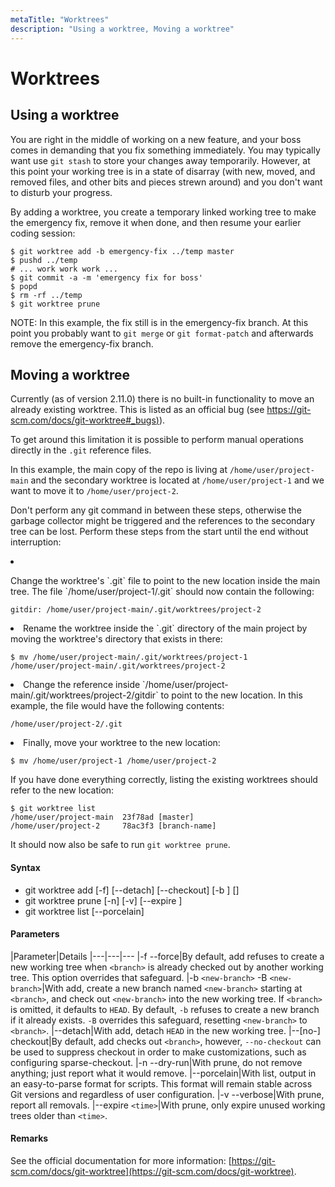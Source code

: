```yaml
---
metaTitle: "Worktrees"
description: "Using a worktree, Moving a worktree"
---
```


# Worktrees



## Using a worktree


You are right in the middle of working on a new feature, and your boss comes in demanding that you fix something immediately. You may typically want use `git stash` to store your changes away temporarily. However, at this point your working tree is in a state of disarray (with new, moved, and removed files, and other bits and pieces strewn around) and you don't want to disturb your progress.

By adding a worktree, you create a temporary linked working tree to make the emergency fix, remove it when done, and then resume your earlier coding session:

```git
$ git worktree add -b emergency-fix ../temp master
$ pushd ../temp
# ... work work work ...
$ git commit -a -m 'emergency fix for boss'
$ popd
$ rm -rf ../temp
$ git worktree prune

```

NOTE: In this example, the fix still is in the emergency-fix branch. At this point you probably want to `git merge` or `git format-patch` and afterwards remove the emergency-fix branch.



## Moving a worktree


Currently (as of version 2.11.0) there is no built-in functionality to move an already existing worktree. This is listed as an official bug (see [https://git-scm.com/docs/git-worktree#_bugs)](https://git-scm.com/docs/git-worktree#_bugs)).

To get around this limitation it is possible to perform manual operations directly in the `.git` reference files.

In this example, the main copy of the repo is living at `/home/user/project-main` and the secondary worktree is located at `/home/user/project-1` and we want to move it to `/home/user/project-2`.

Don't perform any git command in between these steps, otherwise the garbage collector might be triggered and the references to the secondary tree can be lost. Perform these steps from the start until the end without interruption:

<li>
<p>Change the worktree's `.git` file to point to the new location inside the main
tree. The file `/home/user/project-1/.git` should now contain the following:</p>

```git
gitdir: /home/user/project-main/.git/worktrees/project-2

```


</li>
<li>
Rename the worktree inside the `.git` directory of the main project by moving the worktree's directory that exists in there:

```git
$ mv /home/user/project-main/.git/worktrees/project-1 /home/user/project-main/.git/worktrees/project-2

```


</li>
<li>
Change the reference inside `/home/user/project-main/.git/worktrees/project-2/gitdir` to point to the new location. In this example, the file would have the following contents:

```git
/home/user/project-2/.git

```


</li>
<li>
Finally, move your worktree to the new location:

```git
$ mv /home/user/project-1 /home/user/project-2

```


</li>

If you have done everything correctly, listing the existing worktrees should refer to the new location:

```git
$ git worktree list
/home/user/project-main  23f78ad [master]
/home/user/project-2     78ac3f3 [branch-name]

```

It should now also be safe to run `git worktree prune`.



#### Syntax


- git worktree add [-f] [--detach] [--checkout] [-b <new-branch>] <path> [<branch>]
- git worktree prune [-n] [-v] [--expire <expire>]
- git worktree list [--porcelain]



#### Parameters


|Parameter|Details
|---|---|---
|-f --force|By default, add refuses to create a new working tree when `<branch>` is already checked out by another working tree. This option overrides that safeguard.
|-b `<new-branch>` -B `<new-branch>`|With add, create a new branch named `<new-branch>` starting at `<branch>`, and check out `<new-branch>` into the new working tree. If `<branch>` is omitted, it defaults to `HEAD`. By default, `-b` refuses to create a new branch if it already exists. `-B` overrides this safeguard, resetting `<new-branch>` to `<branch>`.
|--detach|With add, detach `HEAD` in the new working tree.
|--[no-] checkout|By default, add checks out `<branch>`, however, `--no-checkout` can be used to suppress checkout in order to make customizations, such as configuring sparse-checkout.
|-n --dry-run|With prune, do not remove anything; just report what it would remove.
|--porcelain|With list, output in an easy-to-parse format for scripts. This format will remain stable across Git versions and regardless of user configuration.
|-v --verbose|With prune, report all removals.
|--expire `<time>`|With prune, only expire unused working trees older than `<time>`.



#### Remarks


See the official documentation for more information: [https://git-scm.com/docs/git-worktree](https://git-scm.com/docs/git-worktree).

